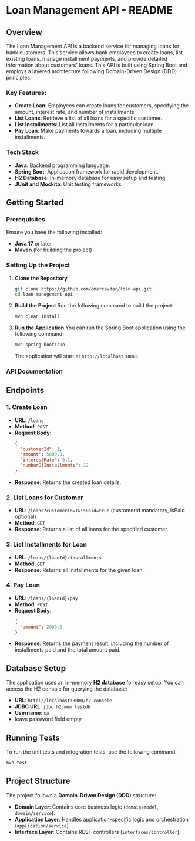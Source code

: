 # Loan Management API - README

## Overview

The Loan Management API is a backend service for managing loans for bank customers. This service allows bank employees to create loans, list existing loans, manage installment payments, and provide detailed information about customers' loans. This API is built using Spring Boot and employs a layered architecture following Domain-Driven Design (DDD) principles.

### Key Features:
- **Create Loan**: Employees can create loans for customers, specifying the amount, interest rate, and number of installments.
- **List Loans**: Retrieve a list of all loans for a specific customer.
- **List Installments**: List all installments for a particular loan.
- **Pay Loan**: Make payments towards a loan, including multiple installments.

### Tech Stack
- **Java**: Backend programming language.
- **Spring Boot**: Application framework for rapid development.
- **H2 Database**: In-memory database for easy setup and testing.
- **JUnit and Mockito**: Unit testing frameworks.

## Getting Started

### Prerequisites

Ensure you have the following installed:
- **Java 17** or later
- **Maven** (for building the project)

### Setting Up the Project

1. **Clone the Repository**
   ```sh
   git clone https://github.com/omercavdar/loan-api.git
   cd loan-management-api
   ```

2. **Build the Project**
   Run the following command to build the project:
   ```sh
   mvn clean install
   ```

3. **Run the Application**
   You can run the Spring Boot application using the following command:
   ```sh
   mvn spring-boot:run
   ```
   The application will start at `http://localhost:8080`.

### API Documentation

## Endpoints

### 1. Create Loan
- **URL**: `/loans`
- **Method**: `POST`
- **Request Body**:
  ```json
  {
    "customerId": 1,
    "amount": 5000.0,
    "interestRate": 0.1,
    "numberOfInstallments": 12
  }
  ```
- **Response**: Returns the created loan details.

### 2. List Loans for Customer
- **URL**: `/loans?customerId=1&isPaid=true` (customerId mandatory, isPaid optional)
- **Method**: `GET`
- **Response**: Returns a list of all loans for the specified customer.

### 3. List Installments for Loan
- **URL**: `/loans/{loanId}/installments`
- **Method**: `GET`
- **Response**: Returns all installments for the given loan.

### 4. Pay Loan
- **URL**: `/loans/{loanId}/pay`
- **Method**: `POST`
- **Request Body**:
  ```json
  {
    "amount": 2000.0
  }
  ```
- **Response**: Returns the payment result, including the number of installments paid and the total amount paid.

## Database Setup

The application uses an in-memory **H2 database** for easy setup. You can access the H2 console for querying the database:
- **URL**: `http://localhost:8080/h2-console`
- **JDBC URL**: `jdbc:h2:mem:testdb`
- **Username**: `sa`
- leave password field empty

## Running Tests

To run the unit tests and integration tests, use the following command:
```sh
mvn test
```

## Project Structure

The project follows a **Domain-Driven Design (DDD)** structure:
- **Domain Layer**: Contains core business logic (`domain/model`, `domain/service`).
- **Application Layer**: Handles application-specific logic and orchestration (`application/service`).
- **Interface Layer**: Contains REST controllers (`interfaces/controller`).

